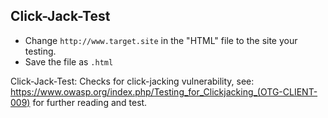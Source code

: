 ## Click-Jack-Test

* Change `http://www.target.site` in the "HTML" file to the site your testing.
* Save the file as `.html` 

Click-Jack-Test: Checks for click-jacking vulnerability, see: https://www.owasp.org/index.php/Testing_for_Clickjacking_(OTG-CLIENT-009) for further reading and test.
